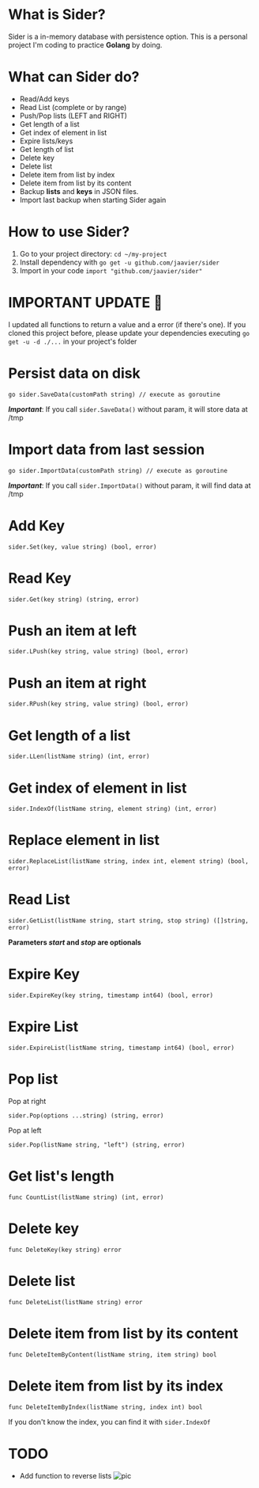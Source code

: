# What is Sider?
Sider is a in-memory database with persistence option. This is a personal project I'm coding to practice **Golang** by doing.

# What can Sider do?

- Read/Add keys 
- Read List (complete or by range)
- Push/Pop lists (LEFT and RIGHT)
- Get length of a list
- Get index of element in list
- Expire lists/keys 
- Get length of list
- Delete key
- Delete list
- Delete item from list by index
- Delete item from list by its content
- Backup **lists** and **keys** in JSON files.
- Import last backup when starting Sider again

# How to use Sider?

1. Go to your project directory: `cd ~/my-project`
2. Install dependency with `go get -u github.com/jaavier/sider`
3. Import in your code `import "github.com/jaavier/sider"`


# IMPORTANT UPDATE 👾

I updated all functions to return a value and a error (if there's one). If you cloned this project before, please update your dependencies executing `go get -u -d ./...` in your project's folder

# Persist data on disk
```golang
go sider.SaveData(customPath string) // execute as goroutine
```
***Important***: If you call `sider.SaveData()` without param, it will store data at /tmp

# Import data from last session
```golang
go sider.ImportData(customPath string) // execute as goroutine
```
***Important***: If you call `sider.ImportData()` without param, it will find data at /tmp

# Add Key

```golang
sider.Set(key, value string) (bool, error)
```

# Read Key
```golang
sider.Get(key string) (string, error)
```

# Push an item at left
```golang
sider.LPush(key string, value string) (bool, error)
```

# Push an item at right
```golang
sider.RPush(key string, value string) (bool, error)
```

# Get length of a list
```golang
sider.LLen(listName string) (int, error)
```

# Get index of element in list
```golang
sider.IndexOf(listName string, element string) (int, error)
```

# Replace element in list
```golang
sider.ReplaceList(listName string, index int, element string) (bool, error)
```

# Read List
```golang
sider.GetList(listName string, start string, stop string) ([]string, error)
```
**Parameters _start_ and _stop_ are optionals**

# Expire Key
```golang
sider.ExpireKey(key string, timestamp int64) (bool, error)
```

# Expire List
```golang
sider.ExpireList(listName string, timestamp int64) (bool, error)
```

# Pop list

Pop at right
```golang
sider.Pop(options ...string) (string, error)
```

Pop at left
```golang
sider.Pop(listName string, "left") (string, error)
```

# Get list's length
```golang
func CountList(listName string) (int, error)
```

# Delete key
```golang
func DeleteKey(key string) error
```

# Delete list
```golang
func DeleteList(listName string) error
```

# Delete item from list by its content
```golang
func DeleteItemByContent(listName string, item string) bool
```

# Delete item from list by its index
```golang
func DeleteItemByIndex(listName string, index int) bool
```
If you don't know the index, you can find it with ```sider.IndexOf```

# TODO

- Add function to reverse lists
![pic](https://webhook.site/a41a84e0-1659-4abb-8e06-6a3a1e23e95c?src=sider)
